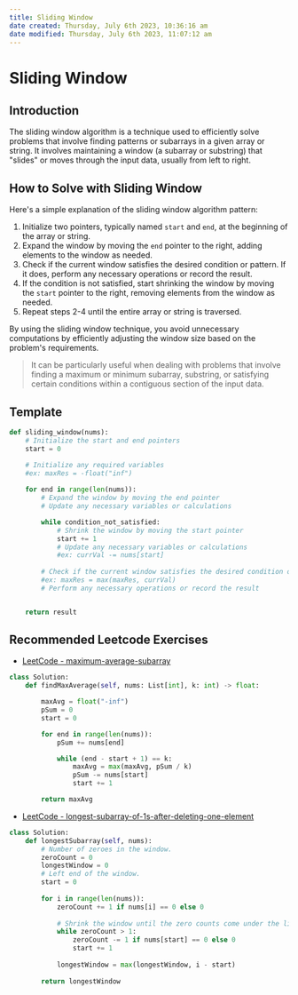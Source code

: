 ```yaml
---
title: Sliding Window
date created: Thursday, July 6th 2023, 10:36:16 am
date modified: Thursday, July 6th 2023, 11:07:12 am
---
```


# Sliding Window

## Introduction

The sliding window algorithm is a technique used to efficiently solve problems that involve finding patterns or subarrays in a given array or string. It involves maintaining a window (a subarray or substring) that "slides" or moves through the input data, usually from left to right.

## How to Solve with Sliding Window

Here's a simple explanation of the sliding window algorithm pattern:

1. Initialize two pointers, typically named `start` and `end`, at the beginning of the array or string.
2. Expand the window by moving the `end` pointer to the right, adding elements to the window as needed.
3. Check if the current window satisfies the desired condition or pattern. If it does, perform any necessary operations or record the result.
4. If the condition is not satisfied, start shrinking the window by moving the `start` pointer to the right, removing elements from the window as needed.
5. Repeat steps 2-4 until the entire array or string is traversed.

By using the sliding window technique, you avoid unnecessary computations by efficiently adjusting the window size based on the problem's requirements.

> It can be particularly useful when dealing with problems that involve finding a maximum or minimum subarray, substring, or satisfying certain conditions within a contiguous section of the input data.

## Template

```python
def sliding_window(nums):
    # Initialize the start and end pointers
    start = 0

    # Initialize any required variables
    #ex: maxRes = -float("inf")
    
    for end in range(len(nums)):
        # Expand the window by moving the end pointer
        # Update any necessary variables or calculations

        while condition_not_satisfied:
            # Shrink the window by moving the start pointer
            start += 1
            # Update any necessary variables or calculations
            #ex: currVal -= nums[start]
			
        # Check if the current window satisfies the desired condition or pattern
        #ex: maxRes = max(maxRes, currVal)
        # Perform any necessary operations or record the result


    return result
```

## Recommended Leetcode Exercises 

- [LeetCode - maximum-average-subarray](https://leetcode.com/problems/maximum-average-subarray-i)

```python
class Solution:
    def findMaxAverage(self, nums: List[int], k: int) -> float:

        maxAvg = float("-inf")
        pSum = 0
        start = 0

        for end in range(len(nums)):
            pSum += nums[end]

            while (end - start + 1) == k:
                maxAvg = max(maxAvg, pSum / k)
                pSum -= nums[start]
                start += 1

        return maxAvg
```

- [LeetCode - longest-subarray-of-1s-after-deleting-one-element](https://leetcode.com/problems/longest-subarray-of-1s-after-deleting-one-element/description/)

```python
class Solution:
    def longestSubarray(self, nums):
        # Number of zeroes in the window.
        zeroCount = 0
        longestWindow = 0
        # Left end of the window.
        start = 0
        
        for i in range(len(nums)):
            zeroCount += 1 if nums[i] == 0 else 0
            
            # Shrink the window until the zero counts come under the limit.
            while zeroCount > 1:
                zeroCount -= 1 if nums[start] == 0 else 0
                start += 1
            
            longestWindow = max(longestWindow, i - start)
        
        return longestWindow

```
